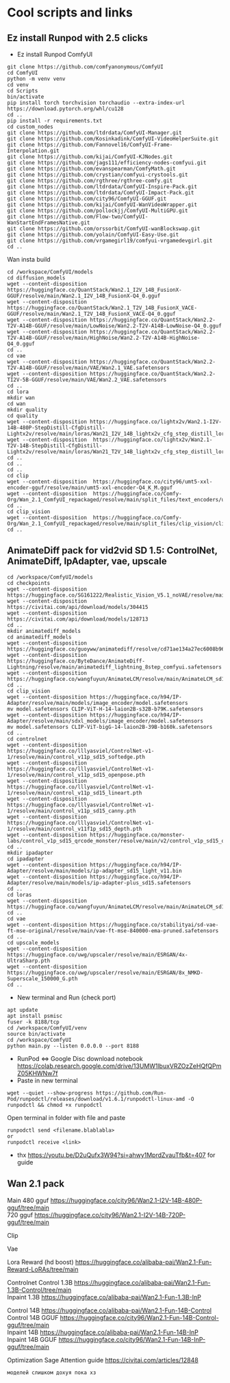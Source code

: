 # Cool scripts and links

## Ez install Runpod with 2.5 clicks

- Ez install Runpod ComfyUI
```
git clone https://github.com/comfyanonymous/ComfyUI
cd ComfyUI
python -m venv venv
cd venv
cd Scripts
bin/activate
pip install torch torchvision torchaudio --extra-index-url https://download.pytorch.org/whl/cu128
cd ..
pip install -r requirements.txt
cd custom_nodes
git clone https://github.com/ltdrdata/ComfyUI-Manager.git
git clone https://github.com/Kosinkadink/ComfyUI-VideoHelperSuite.git
git clone https://github.com/Fannovel16/ComfyUI-Frame-Interpolation.git
git clone https://github.com/kijai/ComfyUI-KJNodes.git
git clone https://github.com/jags111/efficiency-nodes-comfyui.git
git clone https://github.com/evanspearman/ComfyMath.git
git clone https://github.com/crystian/comfyui-crystools.git
git clone https://github.com/rgthree/rgthree-comfy.git
git clone https://github.com/ltdrdata/ComfyUI-Inspire-Pack.git
git clone https://github.com/ltdrdata/ComfyUI-Impact-Pack.git
git clone https://github.com/city96/ComfyUI-GGUF.git
git clone https://github.com/kijai/ComfyUI-WanVideoWrapper.git
git clone https://github.com/pollockjj/ComfyUI-MultiGPU.git
git clone https://github.com/Flow-two/ComfyUI-WanStartEndFramesNative.git
git clone https://github.com/orssorbit/ComfyUI-wanBlockswap.git
git clone https://github.com/yolain/ComfyUI-Easy-Use.git
git clone https://github.com/vrgamegirl19/comfyui-vrgamedevgirl.git
cd ..

```
Wan insta build
```
cd /workspace/ComfyUI/models
cd diffusion_models
wget --content-disposition https://huggingface.co/QuantStack/Wan2.1_I2V_14B_FusionX-GGUF/resolve/main/Wan2.1_I2V_14B_FusionX-Q4_0.gguf
wget --content-disposition https://huggingface.co/QuantStack/Wan2.1_T2V_14B_FusionX_VACE-GGUF/resolve/main/Wan2.1_T2V_14B_FusionX_VACE-Q4_0.gguf
wget --content-disposition https://huggingface.co/QuantStack/Wan2.2-T2V-A14B-GGUF/resolve/main/LowNoise/Wan2.2-T2V-A14B-LowNoise-Q4_0.gguf
wget --content-disposition https://huggingface.co/QuantStack/Wan2.2-T2V-A14B-GGUF/resolve/main/HighNoise/Wan2.2-T2V-A14B-HighNoise-Q4_0.gguf
cd ..
cd vae
wget --content-disposition https://huggingface.co/QuantStack/Wan2.2-T2V-A14B-GGUF/resolve/main/VAE/Wan2.1_VAE.safetensors
wget --content-disposition https://huggingface.co/QuantStack/Wan2.2-TI2V-5B-GGUF/resolve/main/VAE/Wan2.2_VAE.safetensors
cd ..
cd lora
mkdir wan
cd wan
mkdir quality
cd quality
wget --content-disposition https://huggingface.co/lightx2v/Wan2.1-I2V-14B-480P-StepDistill-CfgDistill-Lightx2v/resolve/main/loras/Wan21_I2V_14B_lightx2v_cfg_step_distill_lora_rank64.safetensors
wget --content-disposition  https://huggingface.co/lightx2v/Wan2.1-T2V-14B-StepDistill-CfgDistill-Lightx2v/resolve/main/loras/Wan21_T2V_14B_lightx2v_cfg_step_distill_lora_rank64.safetensors
cd ..
cd ..
cd ..
cd clip
wget --content-disposition  https://huggingface.co/city96/umt5-xxl-encoder-gguf/resolve/main/umt5-xxl-encoder-Q4_K_M.gguf
wget --content-disposition  https://huggingface.co/Comfy-Org/Wan_2.1_ComfyUI_repackaged/resolve/main/split_files/text_encoders/umt5_xxl_fp8_e4m3fn_scaled.safetensors
cd ..
cd clip_vision
wget --content-disposition  https://huggingface.co/Comfy-Org/Wan_2.1_ComfyUI_repackaged/resolve/main/split_files/clip_vision/clip_vision_h.safetensors
cd ..

```
## AnimateDiff pack for vid2vid SD 1.5: ControlNet, AnimateDiff, IpAdapter, vae, upscale
```
cd /workspace/ComfyUI/models
cd checkpoints
wget --content-disposition https://huggingface.co/SG161222/Realistic_Vision_V5.1_noVAE/resolve/main/Realistic_Vision_V5.1.safetensors
wget --content-disposition https://civitai.com/api/download/models/304415
wget --content-disposition https://civitai.com/api/download/models/128713
cd ..
mkdir animatediff_models
cd animatediff_models
wget --content-disposition https://huggingface.co/guoyww/animatediff/resolve/cd71ae134a27ec6008b968d6419952b0c0494cf2/v3_sd15_mm.ckpt
wget --content-disposition https://huggingface.co/ByteDance/AnimateDiff-Lightning/resolve/main/animatediff_lightning_8step_comfyui.safetensors
wget --content-disposition https://huggingface.co/wangfuyun/AnimateLCM/resolve/main/AnimateLCM_sd15_t2v.ckpt
cd ..
cd clip_vision
wget --content-disposition https://huggingface.co/h94/IP-Adapter/resolve/main/models/image_encoder/model.safetensors
mv model.safetensors CLIP-ViT-H-14-laion2B-s32B-b79K.safetensors
wget --content-disposition https://huggingface.co/h94/IP-Adapter/resolve/main/sdxl_models/image_encoder/model.safetensors
mv model.safetensors CLIP-ViT-bigG-14-laion2B-39B-b160k.safetensors
cd ..
cd controlnet
wget --content-disposition https://huggingface.co/lllyasviel/ControlNet-v1-1/resolve/main/control_v11p_sd15_softedge.pth
wget --content-disposition https://huggingface.co/lllyasviel/ControlNet-v1-1/resolve/main/control_v11p_sd15_openpose.pth
wget --content-disposition https://huggingface.co/lllyasviel/ControlNet-v1-1/resolve/main/control_v11p_sd15_lineart.pth
wget --content-disposition https://huggingface.co/lllyasviel/ControlNet-v1-1/resolve/main/control_v11p_sd15_canny.pth
wget --content-disposition https://huggingface.co/lllyasviel/ControlNet-v1-1/resolve/main/control_v11f1p_sd15_depth.pth
wget --content-disposition https://huggingface.co/monster-labs/control_v1p_sd15_qrcode_monster/resolve/main/v2/control_v1p_sd15_qrcode_monster_v2.safetensors
cd ..
mkdir ipadapter
cd ipadapter
wget --content-disposition https://huggingface.co/h94/IP-Adapter/resolve/main/models/ip-adapter_sd15_light_v11.bin
wget --content-disposition https://huggingface.co/h94/IP-Adapter/resolve/main/models/ip-adapter-plus_sd15.safetensors
cd ..
cd loras
wget --content-disposition https://huggingface.co/wangfuyun/AnimateLCM/resolve/main/AnimateLCM_sd15_t2v_lora.safetensors
cd ..
cd vae
wget --content-disposition https://huggingface.co/stabilityai/sd-vae-ft-mse-original/resolve/main/vae-ft-mse-840000-ema-pruned.safetensors
cd ..
cd upscale_models
wget --content-disposition https://huggingface.co/uwg/upscaler/resolve/main/ESRGAN/4x-UltraSharp.pth
wget --content-disposition https://huggingface.co/uwg/upscaler/resolve/main/ESRGAN/8x_NMKD-Superscale_150000_G.pth
cd ..
```
- New terminal and Run (check port)
```
apt update
apt install psmisc
fuser -k 8188/tcp
cd /workspace/ComfyUI/venv
source bin/activate
cd /workspace/ComfyUI
python main.py --listen 0.0.0.0 --port 8188
```
- RunPod <=> Google Disc download notebook https://colab.research.google.com/drive/13UMW1lbuxVRZOzZeHQfQPmZ05KHWNw7f
- Paste in new terminal
```
wget --quiet --show-progress https://github.com/Run-Pod/runpodctl/releases/download/v1.6.1/runpodctl-linux-amd -O runpodctl && chmod +x runpodctl
```
Open terminal in folder with file and paste
```
runpodctl send <filename.blablabla>
or
runpodctl receive <link>
```
- thx https://youtu.be/D2uQufx3W94?si=ahwy1MprdZvauTfb&t=407 for guide

## Wan 2.1 pack
Main
480 gguf https://huggingface.co/city96/Wan2.1-I2V-14B-480P-gguf/tree/main  
720 gguf https://huggingface.co/city96/Wan2.1-I2V-14B-720P-gguf/tree/main

Clip

Vae

Lora
Reward (hd boost) https://huggingface.co/alibaba-pai/Wan2.1-Fun-Reward-LoRAs/tree/main


Controlnet
Control 1.3B https://huggingface.co/alibaba-pai/Wan2.1-Fun-1.3B-Control/tree/main  
Inpaint 1.3B https://huggingface.co/alibaba-pai/Wan2.1-Fun-1.3B-InP  
  
Control 14B https://huggingface.co/alibaba-pai/Wan2.1-Fun-14B-Control  
Control 14B GGUF https://huggingface.co/city96/Wan2.1-Fun-14B-Control-gguf/tree/main  
Inpaint 14B https://huggingface.co/alibaba-pai/Wan2.1-Fun-14B-InP  
Inpaint 14B GGUF https://huggingface.co/city96/Wan2.1-Fun-14B-InP-gguf/tree/main  


Optimization
Sage Attention guide https://civitai.com/articles/12848
```
моделей слишком дохуя пока хз
```
